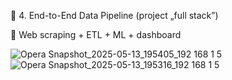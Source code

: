 💼 4. End-to-End Data Pipeline (project „full stack”)

🔄 Web scraping + ETL + ML + dashboard

![Opera Snapshot_2025-05-13_195405_192 168 1 5](https://github.com/user-attachments/assets/cb7da3da-3bcf-4fda-ad62-6ca02176f499)
![Opera Snapshot_2025-05-13_195316_192 168 1 5](https://github.com/user-attachments/assets/0f4b782d-754e-47a6-a6e3-d8490c467aa2)



